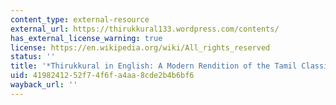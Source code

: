 ```yaml
---
content_type: external-resource
external_url: https://thirukkural133.wordpress.com/contents/
has_external_license_warning: true
license: https://en.wikipedia.org/wiki/All_rights_reserved
status: ''
title: '*Thirukkural in English: A Modern Rendition of the Tamil Classic*'
uid: 41982412-52f7-4f6f-a4aa-8cde2b4b6bf6
wayback_url: ''
---
```

